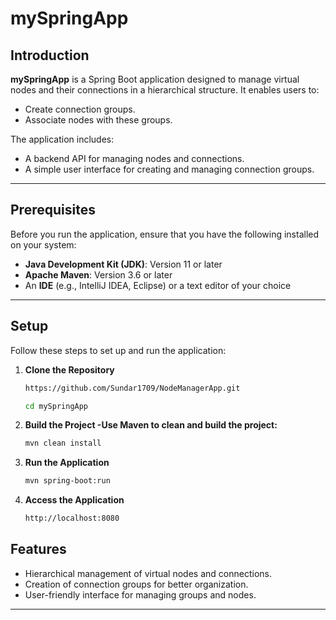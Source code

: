 # **mySpringApp**

## **Introduction**

**mySpringApp** is a Spring Boot application designed to manage virtual nodes and their connections in a hierarchical structure. It enables users to:
- Create connection groups.
- Associate nodes with these groups.

The application includes:
- A backend API for managing nodes and connections.
- A simple user interface for creating and managing connection groups.

---

## **Prerequisites**

Before you run the application, ensure that you have the following installed on your system:

- **Java Development Kit (JDK)**: Version 11 or later
- **Apache Maven**: Version 3.6 or later
- An **IDE** (e.g., IntelliJ IDEA, Eclipse) or a text editor of your choice

---

## **Setup**

Follow these steps to set up and run the application:

1. **Clone the Repository**
   ```bash
   https://github.com/Sundar1709/NodeManagerApp.git

   cd mySpringApp
2. **Build the Project -Use Maven to clean and build the project:**
   ```bash
   mvn clean install

3. **Run the Application**
   ```bash
   mvn spring-boot:run

4. **Access the Application**
   ```bash
   http://localhost:8080

## **Features**

- Hierarchical management of virtual nodes and connections.
- Creation of connection groups for better organization.
- User-friendly interface for managing groups and nodes.

---


